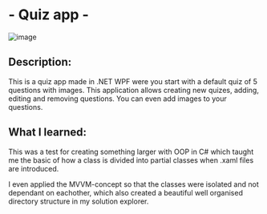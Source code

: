 # - Quiz app -
![image](https://user-images.githubusercontent.com/80486477/156167757-d7a09365-af97-446a-8881-4e41bc28a57e.png)

## Description:

This is a quiz app made in .NET WPF were you start with a default quiz of 5 questions with images.
This application allows creating new quizes, adding, editing and removing questions.
You can even add images to your questions.

## What I learned:

This was a test for creating something larger with OOP in C# which taught me the basic of how a class is divided into partial classes when .xaml files are introduced.

I even applied the MVVM-concept so that the classes were isolated and not dependant on eachother, which also created a beautiful well organised directory structure in my solution explorer.
